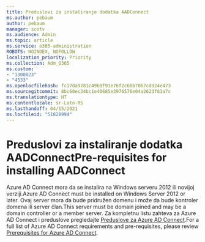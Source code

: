 ```yaml
---
title: Preduslovi za instaliranje dodatka AADConnect
ms.author: pebaum
author: pebaum
manager: scotv
ms.audience: Admin
ms.topic: article
ms.service: o365-administration
ROBOTS: NOINDEX, NOFOLLOW
localization_priority: Priority
ms.collection: Adm_O365
ms.custom:
- "1300023"
- "4533"
ms.openlocfilehash: fc17da9781c4960f91e76f2c60b7067cdd24e473
ms.sourcegitcommit: 8bc60ec34bc1e40685e3976576e04a2623f63a7c
ms.translationtype: HT
ms.contentlocale: sr-Latn-RS
ms.lasthandoff: 04/15/2021
ms.locfileid: "51828994"
---
```

# <a name="pre-requisites-for-installing-aadconnect"></a><span data-ttu-id="864f7-102">Preduslovi za instaliranje dodatka AADConnect</span><span class="sxs-lookup"><span data-stu-id="864f7-102">Pre-requisites for installing AADConnect</span></span>

<span data-ttu-id="864f7-103">Azure AD Connect mora da se instalira na Windows serveru 2012 ili novijoj verziji.</span><span class="sxs-lookup"><span data-stu-id="864f7-103">Azure AD Connect must be installed on Windows Server 2012 or later.</span></span> <span data-ttu-id="864f7-104">Ovaj server mora da bude pridružen domenu i može da bude kontroler domena ili server član.</span><span class="sxs-lookup"><span data-stu-id="864f7-104">This server must be domain joined and may be a domain controller or a member server.</span></span>  <span data-ttu-id="864f7-105">Za kompletnu listu zahteva za Azure AD Connect i preduslove pregledajte [Preduslove za Azure AD Connect](https://docs.microsoft.com/azure/active-directory/hybrid/how-to-connect-install-prerequisites).</span><span class="sxs-lookup"><span data-stu-id="864f7-105">For a full list of Azure AD Connect requirements and pre-requisites, please review [Prerequisites for Azure AD Connect](https://docs.microsoft.com/azure/active-directory/hybrid/how-to-connect-install-prerequisites).</span></span>
